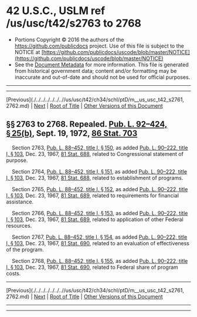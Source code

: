 ---
---

# 42 U.S.C., USLM ref /us/usc/t42/s2763 to 2768

* Portions Copyright © 2016 the authors of the https://github.com/publicdocs project.
  Use of this file is subject to the NOTICE at [https://github.com/publicdocs/uscode/blob/master/NOTICE](https://github.com/publicdocs/uscode/blob/master/NOTICE)
* See the [Document Metadata](././../../../../../..//README.md) for more information.
  This file is generated from historical government data; content and/or formatting may be inaccurate and out-of-date and should not be used for official purposes.

----------
----------

[Previous](./../../../../../..//us/usc/t42/ch34/schI/ptD/m__us_usc_t42_s2761, 2762.md) | [Next](./../../../../../..//us/usc/t42/ch34/schI/ptE/m__us_usc_t42_ch34_schI_ptE.md) | [Root of Title](./../../../../../../) | [Other Versions of this Document](https://publicdocs.github.io/go/links?ns=uslm&ref=%2Fus%2Fusc%2Ft42%2Fs2763+to+2768)

## §§ 2763 to 2768. Repealed. [Pub. L. 92–424, § 25(b)][/us/pl/92/424/s25/b], Sept. 19, 1972, [86 Stat. 703][/us/stat/86/703]

    Section 2763, [Pub. L. 88–452, title I, § 150][/us/pl/88/452/s150], as added [Pub. L. 90–222, title I, § 103][/us/pl/90/222/s103], Dec. 23, 1967, [81 Stat. 688][/us/stat/81/688], related to Congressional statement of purpose.

    Section 2764, [Pub. L. 88–452, title I, § 151][/us/pl/88/452/s151], as added [Pub. L. 90–222, title I, § 103][/us/pl/90/222/s103], Dec. 23, 1967, [81 Stat. 688][/us/stat/81/688], related to establishment of programs.

    Section 2765, [Pub. L. 88–452, title I, § 152][/us/pl/88/452/s152], as added [Pub. L. 90–222, title I, § 103][/us/pl/90/222/s103], Dec. 23, 1967, [81 Stat. 689][/us/stat/81/689], related to requirements for financial assistance.

    Section 2766, [Pub. L. 88–452, title I, § 153][/us/pl/88/452/s153], as added [Pub. L. 90–222, title I, § 103][/us/pl/90/222/s103], Dec. 23, 1967, [81 Stat. 689][/us/stat/81/689], related to application of other Federal resources.

    Section 2767, [Pub. L. 88–452, title I, § 154][/us/pl/88/452/s154], as added [Pub. L. 90–222, title I, § 103][/us/pl/90/222/s103], Dec. 23, 1967, [81 Stat. 690][/us/stat/81/690], related to an evaluation of effectiveness of the program.

    Section 2768, [Pub. L. 88–452, title I, § 155][/us/pl/88/452/s155], as added [Pub. L. 90–222, title I, § 103][/us/pl/90/222/s103], Dec. 23, 1967, [81 Stat. 690][/us/stat/81/690], related to Federal share of program costs.

----------

[Previous](./../../../../../..//us/usc/t42/ch34/schI/ptD/m__us_usc_t42_s2761, 2762.md) | [Next](./../../../../../..//us/usc/t42/ch34/schI/ptE/m__us_usc_t42_ch34_schI_ptE.md) | [Root of Title](./../../../../../../) | [Other Versions of this Document](https://publicdocs.github.io/go/links?ns=uslm&ref=%2Fus%2Fusc%2Ft42%2Fs2763+to+2768)

----------
----------

[/us/pl/92/424/s25/b]: https://publicdocs.github.io/go/links?ns=uslm&ref=%2Fus%2Fpl%2F92%2F424%2Fs25%2Fb
[/us/stat/86/703]: https://publicdocs.github.io/go/links?ns=uslm&ref=%2Fus%2Fstat%2F86%2F703
[/us/pl/88/452/s150]: https://publicdocs.github.io/go/links?ns=uslm&ref=%2Fus%2Fpl%2F88%2F452%2Fs150
[/us/pl/90/222/s103]: https://publicdocs.github.io/go/links?ns=uslm&ref=%2Fus%2Fpl%2F90%2F222%2Fs103
[/us/stat/81/688]: https://publicdocs.github.io/go/links?ns=uslm&ref=%2Fus%2Fstat%2F81%2F688
[/us/pl/88/452/s151]: https://publicdocs.github.io/go/links?ns=uslm&ref=%2Fus%2Fpl%2F88%2F452%2Fs151
[/us/pl/90/222/s103]: https://publicdocs.github.io/go/links?ns=uslm&ref=%2Fus%2Fpl%2F90%2F222%2Fs103
[/us/stat/81/688]: https://publicdocs.github.io/go/links?ns=uslm&ref=%2Fus%2Fstat%2F81%2F688
[/us/pl/88/452/s152]: https://publicdocs.github.io/go/links?ns=uslm&ref=%2Fus%2Fpl%2F88%2F452%2Fs152
[/us/pl/90/222/s103]: https://publicdocs.github.io/go/links?ns=uslm&ref=%2Fus%2Fpl%2F90%2F222%2Fs103
[/us/stat/81/689]: https://publicdocs.github.io/go/links?ns=uslm&ref=%2Fus%2Fstat%2F81%2F689
[/us/pl/88/452/s153]: https://publicdocs.github.io/go/links?ns=uslm&ref=%2Fus%2Fpl%2F88%2F452%2Fs153
[/us/pl/90/222/s103]: https://publicdocs.github.io/go/links?ns=uslm&ref=%2Fus%2Fpl%2F90%2F222%2Fs103
[/us/stat/81/689]: https://publicdocs.github.io/go/links?ns=uslm&ref=%2Fus%2Fstat%2F81%2F689
[/us/pl/88/452/s154]: https://publicdocs.github.io/go/links?ns=uslm&ref=%2Fus%2Fpl%2F88%2F452%2Fs154
[/us/pl/90/222/s103]: https://publicdocs.github.io/go/links?ns=uslm&ref=%2Fus%2Fpl%2F90%2F222%2Fs103
[/us/stat/81/690]: https://publicdocs.github.io/go/links?ns=uslm&ref=%2Fus%2Fstat%2F81%2F690
[/us/pl/88/452/s155]: https://publicdocs.github.io/go/links?ns=uslm&ref=%2Fus%2Fpl%2F88%2F452%2Fs155
[/us/pl/90/222/s103]: https://publicdocs.github.io/go/links?ns=uslm&ref=%2Fus%2Fpl%2F90%2F222%2Fs103
[/us/stat/81/690]: https://publicdocs.github.io/go/links?ns=uslm&ref=%2Fus%2Fstat%2F81%2F690


